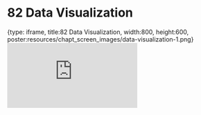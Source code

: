 # 82 Data Visualization
 
{type: iframe, title:82 Data Visualization, width:800, height:600, poster:resources/chapt_screen_images/data-visualization-1.png}
![](https://datatrail-jhu.github.io/DataTrail_ReOrg/no_toc/data-visualization-1.html)
 

 
